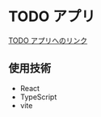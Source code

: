 # TODO アプリ

[TODO アプリへのリンク](https://m-bitterC2.github.io/todo-with-react-and-ts)

## 使用技術

- React
- TypeScript
- vite

